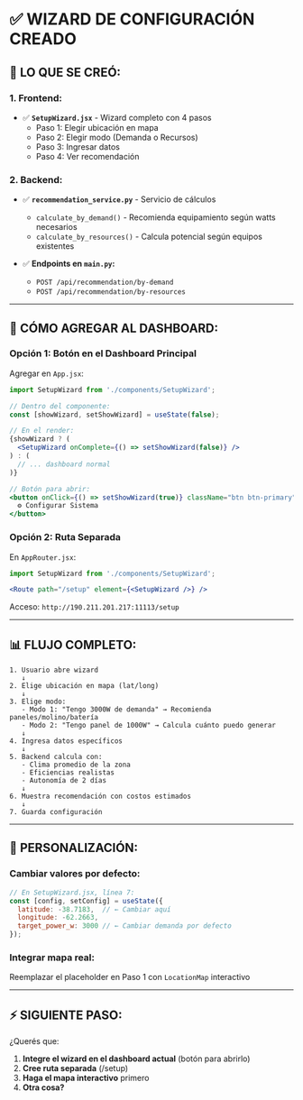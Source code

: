 # ✅ WIZARD DE CONFIGURACIÓN CREADO

## 🎯 LO QUE SE CREÓ:

### **1. Frontend:**
- ✅ **`SetupWizard.jsx`** - Wizard completo con 4 pasos
  - Paso 1: Elegir ubicación en mapa
  - Paso 2: Elegir modo (Demanda o Recursos)
  - Paso 3: Ingresar datos
  - Paso 4: Ver recomendación

### **2. Backend:**
- ✅ **`recommendation_service.py`** - Servicio de cálculos
  - `calculate_by_demand()` - Recomienda equipamiento según watts necesarios
  - `calculate_by_resources()` - Calcula potencial según equipos existentes
  
- ✅ **Endpoints en `main.py`:**
  - `POST /api/recommendation/by-demand`
  - `POST /api/recommendation/by-resources`

---

## 🔧 CÓMO AGREGAR AL DASHBOARD:

### **Opción 1: Botón en el Dashboard Principal**

Agregar en `App.jsx`:

```jsx
import SetupWizard from './components/SetupWizard';

// Dentro del componente:
const [showWizard, setShowWizard] = useState(false);

// En el render:
{showWizard ? (
  <SetupWizard onComplete={() => setShowWizard(false)} />
) : (
  // ... dashboard normal
)}

// Botón para abrir:
<button onClick={() => setShowWizard(true)} className="btn btn-primary">
  ⚙️ Configurar Sistema
</button>
```

### **Opción 2: Ruta Separada**

En `AppRouter.jsx`:

```jsx
import SetupWizard from './components/SetupWizard';

<Route path="/setup" element={<SetupWizard />} />
```

Acceso: `http://190.211.201.217:11113/setup`

---

## 📊 FLUJO COMPLETO:

```
1. Usuario abre wizard
   ↓
2. Elige ubicación en mapa (lat/long)
   ↓
3. Elige modo:
   - Modo 1: "Tengo 3000W de demanda" → Recomienda paneles/molino/batería
   - Modo 2: "Tengo panel de 1000W" → Calcula cuánto puedo generar
   ↓
4. Ingresa datos específicos
   ↓
5. Backend calcula con:
   - Clima promedio de la zona
   - Eficiencias realistas
   - Autonomía de 2 días
   ↓
6. Muestra recomendación con costos estimados
   ↓
7. Guarda configuración
```

---

## 🎨 PERSONALIZACIÓN:

### **Cambiar valores por defecto:**
```javascript
// En SetupWizard.jsx, línea 7:
const [config, setConfig] = useState({
  latitude: -38.7183,  // ← Cambiar aquí
  longitude: -62.2663,
  target_power_w: 3000 // ← Cambiar demanda por defecto
});
```

### **Integrar mapa real:**
Reemplazar el placeholder en Paso 1 con `LocationMap` interactivo

---

## ⚡ SIGUIENTE PASO:

¿Querés que:
1. **Integre el wizard en el dashboard actual** (botón para abrirlo)
2. **Cree ruta separada** (/setup)
3. **Haga el mapa interactivo** primero
4. **Otra cosa?**

